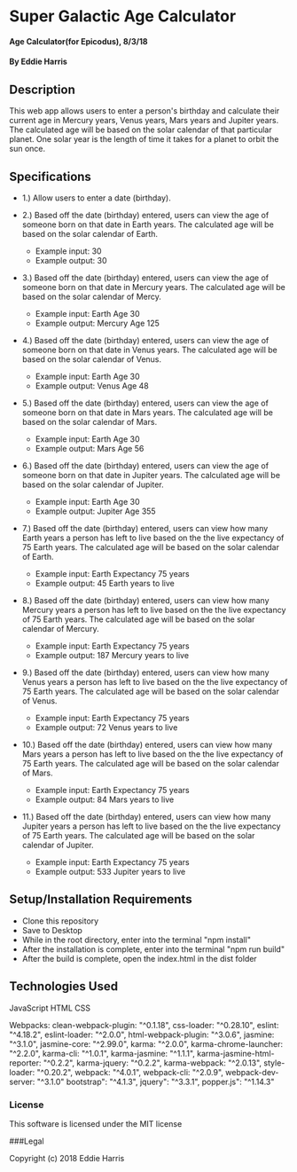 # Super Galactic Age Calculator

#### Age Calculator(for Epicodus), 8/3/18
#### By Eddie Harris


## Description

This web app allows users to enter a person's birthday and calculate their current age in Mercury years, Venus years, Mars years and Jupiter years. The calculated age will be based on the solar calendar of that particular planet. One solar year is the length of time it takes for a planet to orbit the sun once.

## Specifications

- 1.) Allow users to enter a date (birthday).

- 2.) Based off the date (birthday) entered, users can view the age of someone born on that date in Earth years. The calculated age will be based on the solar calendar of Earth.
    - Example input: 30
    - Example output: 30

- 3.) Based off the date (birthday) entered, users can view the age of someone born on that date in Mercury years. The calculated age will be based on the solar calendar of Mercy.
    - Example input: Earth Age 30
    - Example output: Mercury Age 125

- 4.) Based off the date (birthday) entered, users can view the age of someone born on that date in Venus years. The calculated age will be based on the solar calendar of Venus.
    - Example input: Earth Age 30
    - Example output: Venus Age 48

- 5.) Based off the date (birthday) entered, users can view the age of someone born on that date in Mars years. The calculated age will be based on the solar calendar of Mars.
    - Example input: Earth Age 30
    - Example output: Mars Age 56

- 6.) Based off the date (birthday) entered, users can view the age of someone born on that date in Jupiter years. The calculated age will be based on the solar calendar of Jupiter.
    - Example input: Earth Age 30
    - Example output: Jupiter Age 355

- 7.) Based off the date (birthday) entered, users can view how many Earth years a person has left to live based on the the live expectancy of 75 Earth years. The calculated age will be based on the solar calendar of Earth.

    - Example input: Earth Expectancy 75 years
    - Example output: 45 Earth years to live

- 8.) Based off the date (birthday) entered, users can view how many Mercury years a person has left to live based on the the live expectancy of 75 Earth years. The calculated age will be based on the solar calendar of Mercury.

    - Example input: Earth Expectancy 75 years
    - Example output: 187 Mercury years to live

- 9.) Based off the date (birthday) entered, users can view how many Venus years a person has left to live based on the the live expectancy of 75 Earth years. The calculated age will be based on the solar calendar of Venus.

    - Example input: Earth Expectancy 75 years
    - Example output: 72 Venus years to live

- 10.) Based off the date (birthday) entered, users can view how many Mars years a person has left to live based on the the live expectancy of 75 Earth years. The calculated age will be based on the solar calendar of Mars.

    - Example input: Earth Expectancy 75 years
    - Example output: 84 Mars years to live

- 11.) Based off the date (birthday) entered, users can view how many Jupiter years a person has left to live based on the the live expectancy of 75 Earth years. The calculated age will be based on the solar calendar of Jupiter.

    - Example input: Earth Expectancy 75 years
    - Example output: 533 Jupiter years to live


## Setup/Installation Requirements

* Clone this repository
* Save to Desktop
* While in the root directory, enter into the terminal "npm install"
* After the installation is complete, enter into the terminal "npm run build"
* After the build is complete, open the index.html in the dist folder

## Technologies Used

JavaScript
HTML
CSS

Webpacks:
clean-webpack-plugin: "^0.1.18",
css-loader: "^0.28.10",
eslint: "^4.18.2",
eslint-loader: "^2.0.0",
html-webpack-plugin: "^3.0.6",
jasmine: "^3.1.0",
jasmine-core: "^2.99.0",
karma: "^2.0.0",
karma-chrome-launcher: "^2.2.0",
karma-cli: "^1.0.1",
karma-jasmine: "^1.1.1",
karma-jasmine-html-reporter: "^0.2.2",
karma-jquery: "^0.2.2",
karma-webpack: "^2.0.13",
style-loader: "^0.20.2",
webpack: "^4.0.1",
webpack-cli: "^2.0.9",
webpack-dev-server: "^3.1.0"
bootstrap": "^4.1.3",
jquery": "^3.3.1",
popper.js": "^1.14.3"


### License

This software is licensed under the MIT license

###Legal

Copyright (c) 2018 Eddie Harris
